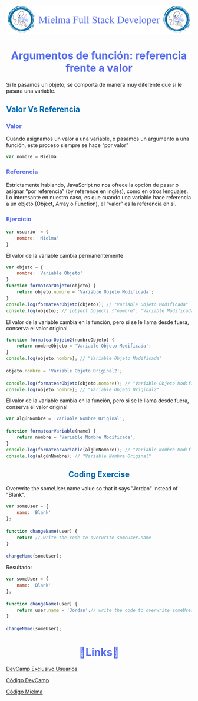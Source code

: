 ![Logo Mielma](image/Logo_Encabezado.png)

# <center><b><font color="#556CEE">Argumentos de función: referencia frente a valor</font></b>
Si le pasamos un objeto,  se comporta de manera muy diferente que si le pasara una variable.

## <b><font color="#006cb5">Valor Vs Referencia</font></b>
### <font color="#556CEE">Valor</font>
Cuando asignamos un valor a una variable, o pasamos un argumento a una función, este proceso siempre se hace “por valor”
```js
var nombre = Mielma
```
### <font color="#556CEE">Referencia</font>
Estrictamente hablando, JavaScript no nos ofrece la opción de pasar o asignar “por referencia” (by reference en inglés), como en otros lenguajes. Lo interesante en nuestro caso, es que cuando una variable hace referencia a un objeto (Object, Array o Function), el “valor” es la referencia en sí.

### <font color="#556CEE">Ejercicio</font>
```js
var usuario  = {
    nombre: 'Mielma'
}
```
El valor de la variable cambia permanentemente

```js
var objeto = {
    nombre: 'Variable Objeto'
}
function formatearObjeto(objeto) {
    return objeto.nombre = 'Variable Objeto Modificada';
}
console.log(formatearObjeto(objeto)); // "Variable Objeto Modificada"
console.log(objeto); // [object Object] {"nombre": "Variable Modificada "}
```
El valor de la variable cambia en la función, pero si se le llama desde fuera, conserva el valor original
```js
function formatearObjeto2(nombreObjeto) {
    return nombreObjeto = 'Variable Objeto Modificada';
}
console.log(objeto.nombre); // "Variable Objeto Modificada"

objeto.nombre = 'Variable Objeto Original2';

console.log(formatearObjeto(objeto.nombre)); // "Variable Objeto Modificada"
console.log(objeto.nombre); // "Variable Objeto Original2"
```
El valor de la variable cambia en la función, pero si se le llama desde fuera, conserva el valor original
```js
var algúnNombre = 'Variable Nombre Original';

function formatearVariable(name) {
    return nombre = 'Variable Nombre Modificada';
}
console.log(formatearVariable(algúnNombre)); // "Variable Nombre Modificada"
console.log(algúnNombre); // "Variable Nombre Original"
```


## <center><b><font color="#006cb5">Coding Exercise</font></b>
Overwrite the someUser.name value so that it says "Jordan" instead of "Blank".
```js
var someUser = {
    name: 'Blank'
};

function changeName(user) {
    return // write the code to overwrite someUser.name
}

changeName(someUser);
```
Resultado:
```js
var someUser = {
    name: 'Blank'
};

function changeName(user) {
    return user.name = 'Jordan';// write the code to overwrite someUser.name
}

changeName(someUser);
```


# <center><b><font color="#556CEE">🔗Links🔗</font></b>

[DevCamp Exclusivo Usuarios]()  

[Código DevCamp](https://github.com/rails-camp/javascript-programming/blob/master/section_d_05_reference_vs_value.js)

[Código Mielma](https://codepen.io/ElizabethMaranon/pen/vYwZGyJ)